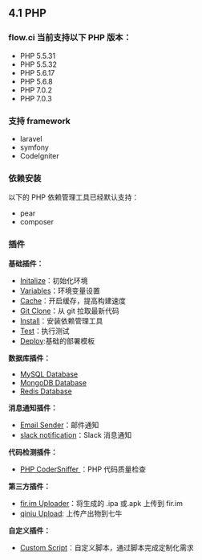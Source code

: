 ## 4.1 PHP

### flow.ci 当前支持以下 PHP 版本：

- PHP 5.5.31
- PHP 5.5.32
- PHP 5.6.17
- PHP 5.6.8
- PHP 7.0.2
- PHP 7.0.3

### 支持 framework

- laravel
- symfony
- CodeIgniter

### 依赖安装

以下的 PHP 依赖管理工具已经默认支持：

- pear
- composer

### 插件

<b>基础插件：</b>
- [Initalize]()：初始化环境
- [Variables]()：环境变量设置
- [Cache]()：开启缓存，提高构建速度
- [Git Clone]()：从 git 拉取最新代码
- [Install]()：安装依赖管理工具
- [Test]()：执行测试
- [Deploy]():基础的部署模板

<b>数据库插件：</b>
- [MySQL Database]()
- [MongoDB Database]()
- [Redis Database]()

<b>消息通知插件：</b>
- [Email Sender]()：邮件通知
- [slack notification]()：Slack 消息通知

<b>代码检测插件：</b>
- [PHP CoderSniffer ]()：PHP 代码质量检查

<b>第三方插件：</b>
- [fir.im Uploader]()：将生成的 .ipa 或.apk 上传到 fir.im
- [qiniu Upload](): 上传产出物到七牛

<b>自定义插件：</b>
- [Custom Script]()：自定义脚本，通过脚本完成定制化需求
